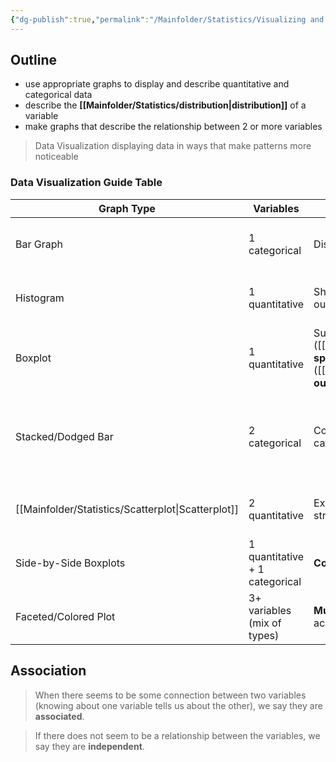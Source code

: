 ```yaml
---
{"dg-publish":true,"permalink":"/Mainfolder/Statistics/Visualizing and Describing Data/"}
---
```


## Outline
- use appropriate graphs to display and describe quantitative and categorical data
- describe the **[[Mainfolder/Statistics/distribution\|distribution]]** of a variable
- make graphs that describe the relationship between 2 or more variables

>Data Visualization displaying data in ways that make patterns more noticeable

### Data Visualization Guide Table

| Graph Type            | Variables                      | Purpose                                                                   | Pros                                        | Cons                                                        |
| --------------------- | ------------------------------ | ------------------------------------------------------------------------- | ------------------------------------------- | ----------------------------------------------------------- |
| Bar Graph             | 1 categorical                  | Display **frequency**/counts of categories                                | Simple, intuitive for comparing groups      | Limited to counts; hides distribution details               |
| Histogram             | 1 quantitative                 | Show **distribution** shape, center, spread, outliers                     | Reveals patterns (skew, modes)              | Bin size choice affects interpretation                      |
| Boxplot               | 1 quantitative                 | Summarize **center** ([[Mainfolder/Statistics/median\|median]]), **spread** ([[Mainfolder/Statistics/IQR\|IQR]]), and **outliers** | Robust to outliers; compact visualization   | Hides multimodality; less detail than histograms            |
| Stacked/Dodged Bar    | 2 categorical                  | Compare **proportions**/**counts** across categories                      | Shows subgroup breakdowns                   | Stacked: Hard to compare subgroups; Dodged: Space-intensive |
| [[Mainfolder/Statistics/Scatterplot\|Scatterplot]]       | 2 quantitative                 | Explore **relationships** (form, direction, strength)                     | Reveals trends, clusters, outliers          | Overplotting with large datasets                            |
| Side-by-Side Boxplots | 1 quantitative + 1 categorical | **Compare** **distributions** across categories                           | Highlights differences in medians/IQR       | Simplifies distribution details                             |
| Faceted/Colored Plot  | 3+ variables (mix of types)    | **Multivariate analysis** (e.g., relationships across subgroups)          | Incorporates multiple variables in one plot | Complexity; may become cluttered                            |

## Association
>When there seems to be some connection between two variables (knowing about one variable tells us about the other), we say they are **associated**.

>If there does not seem to be a relationship between the variables, we say they are **independent**.
